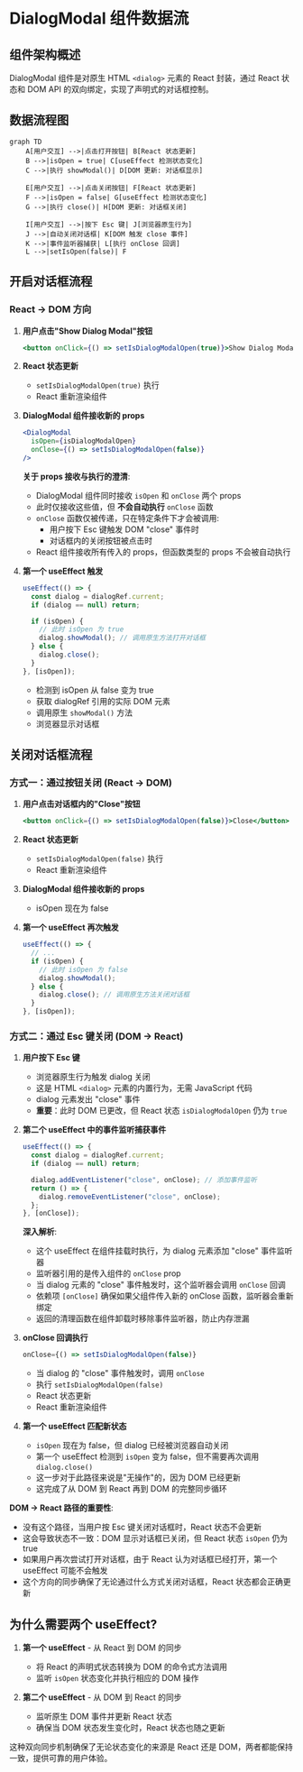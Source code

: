 # DialogModal 组件数据流

## 组件架构概述

DialogModal 组件是对原生 HTML `<dialog>` 元素的 React 封装，通过 React 状态和 DOM API 的双向绑定，实现了声明式的对话框控制。

## 数据流程图

```mermaid
graph TD
    A[用户交互] -->|点击打开按钮| B[React 状态更新]
    B -->|isOpen = true| C[useEffect 检测状态变化]
    C -->|执行 showModal()| D[DOM 更新: 对话框显示]

    E[用户交互] -->|点击关闭按钮| F[React 状态更新]
    F -->|isOpen = false| G[useEffect 检测状态变化]
    G -->|执行 close()| H[DOM 更新: 对话框关闭]

    I[用户交互] -->|按下 Esc 键| J[浏览器原生行为]
    J -->|自动关闭对话框| K[DOM 触发 close 事件]
    K -->|事件监听器捕获| L[执行 onClose 回调]
    L -->|setIsOpen(false)| F
```

## 开启对话框流程

### React → DOM 方向

1. **用户点击"Show Dialog Modal"按钮**

   ```jsx
   <button onClick={() => setIsDialogModalOpen(true)}>Show Dialog Modal</button>
   ```

2. **React 状态更新**

   - `setIsDialogModalOpen(true)` 执行
   - React 重新渲染组件

3. **DialogModal 组件接收新的 props**

   ```jsx
   <DialogModal
     isOpen={isDialogModalOpen}
     onClose={() => setIsDialogModalOpen(false)}
   />
   ```

   **关于 props 接收与执行的澄清**:

   - DialogModal 组件同时接收 `isOpen` 和 `onClose` 两个 props
   - 此时仅接收这些值，但 **不会自动执行** `onClose` 函数
   - `onClose` 函数仅被传递，只在特定条件下才会被调用:
     - 用户按下 Esc 键触发 DOM "close" 事件时
     - 对话框内的关闭按钮被点击时
   - React 组件接收所有传入的 props，但函数类型的 props 不会被自动执行

4. **第一个 useEffect 触发**

   ```jsx
   useEffect(() => {
     const dialog = dialogRef.current;
     if (dialog == null) return;

     if (isOpen) {
       // 此时 isOpen 为 true
       dialog.showModal(); // 调用原生方法打开对话框
     } else {
       dialog.close();
     }
   }, [isOpen]);
   ```

   - 检测到 isOpen 从 false 变为 true
   - 获取 dialogRef 引用的实际 DOM 元素
   - 调用原生 `showModal()` 方法
   - 浏览器显示对话框

## 关闭对话框流程

### 方式一：通过按钮关闭 (React → DOM)

1. **用户点击对话框内的"Close"按钮**

   ```jsx
   <button onClick={() => setIsDialogModalOpen(false)}>Close</button>
   ```

2. **React 状态更新**

   - `setIsDialogModalOpen(false)` 执行
   - React 重新渲染组件

3. **DialogModal 组件接收新的 props**

   - isOpen 现在为 false

4. **第一个 useEffect 再次触发**
   ```jsx
   useEffect(() => {
     // ...
     if (isOpen) {
       // 此时 isOpen 为 false
       dialog.showModal();
     } else {
       dialog.close(); // 调用原生方法关闭对话框
     }
   }, [isOpen]);
   ```

### 方式二：通过 Esc 键关闭 (DOM → React)

1. **用户按下 Esc 键**

   - 浏览器原生行为触发 dialog 关闭
   - 这是 HTML `<dialog>` 元素的内置行为，无需 JavaScript 代码
   - dialog 元素发出 "close" 事件
   - **重要**：此时 DOM 已更改，但 React 状态 `isDialogModalOpen` 仍为 `true`

2. **第二个 useEffect 中的事件监听捕获事件**

   ```jsx
   useEffect(() => {
     const dialog = dialogRef.current;
     if (dialog == null) return;

     dialog.addEventListener("close", onClose); // 添加事件监听
     return () => {
       dialog.removeEventListener("close", onClose);
     };
   }, [onClose]);
   ```

   **深入解析**:

   - 这个 useEffect 在组件挂载时执行，为 dialog 元素添加 "close" 事件监听器
   - 监听器引用的是传入组件的 `onClose` prop
   - 当 dialog 元素的 "close" 事件触发时，这个监听器会调用 `onClose` 回调
   - 依赖项 `[onClose]` 确保如果父组件传入新的 onClose 函数，监听器会重新绑定
   - 返回的清理函数在组件卸载时移除事件监听器，防止内存泄漏

3. **onClose 回调执行**

   ```jsx
   onClose={() => setIsDialogModalOpen(false)}
   ```

   - 当 dialog 的 "close" 事件触发时，调用 `onClose`
   - 执行 `setIsDialogModalOpen(false)`
   - React 状态更新
   - React 重新渲染组件

4. **第一个 useEffect 匹配新状态**
   - `isOpen` 现在为 false，但 dialog 已经被浏览器自动关闭
   - 第一个 useEffect 检测到 `isOpen` 变为 false，但不需要再次调用 `dialog.close()`
   - 这一步对于此路径来说是"无操作"的，因为 DOM 已经更新
   - 这完成了从 DOM 到 React 再到 DOM 的完整同步循环

**DOM → React 路径的重要性**:

- 没有这个路径，当用户按 Esc 键关闭对话框时，React 状态不会更新
- 这会导致状态不一致：DOM 显示对话框已关闭，但 React 状态 `isOpen` 仍为 true
- 如果用户再次尝试打开对话框，由于 React 认为对话框已经打开，第一个 useEffect 可能不会触发
- 这个方向的同步确保了无论通过什么方式关闭对话框，React 状态都会正确更新

## 为什么需要两个 useEffect?

1. **第一个 useEffect** - 从 React 到 DOM 的同步

   - 将 React 的声明式状态转换为 DOM 的命令式方法调用
   - 监听 `isOpen` 状态变化并执行相应的 DOM 操作

2. **第二个 useEffect** - 从 DOM 到 React 的同步
   - 监听原生 DOM 事件并更新 React 状态
   - 确保当 DOM 状态发生变化时，React 状态也随之更新

这种双向同步机制确保了无论状态变化的来源是 React 还是 DOM，两者都能保持一致，提供可靠的用户体验。
